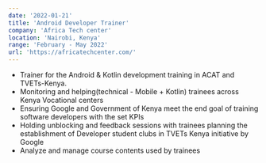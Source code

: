 ```yaml
---
date: '2022-01-21'
title: 'Android Developer Trainer'
company: 'Africa Tech center'
location: 'Nairobi, Kenya'
range: 'February - May 2022'
url: 'https://africatechcenter.com/'
---
```


- Trainer for the Android & Kotlin development training in ACAT and TVETs-Kenya.
- Monitoring and helping(technical - Mobile + Kotlin) trainees across Kenya Vocational centers
- Ensuring Google and Government of Kenya meet the end goal of training software developers with the set KPIs
- Holding unblocking and feedback sessions with trainees planning the establishment of Developer student clubs in TVETs Kenya initiative by Google
- Analyze and manage course contents used by trainees
